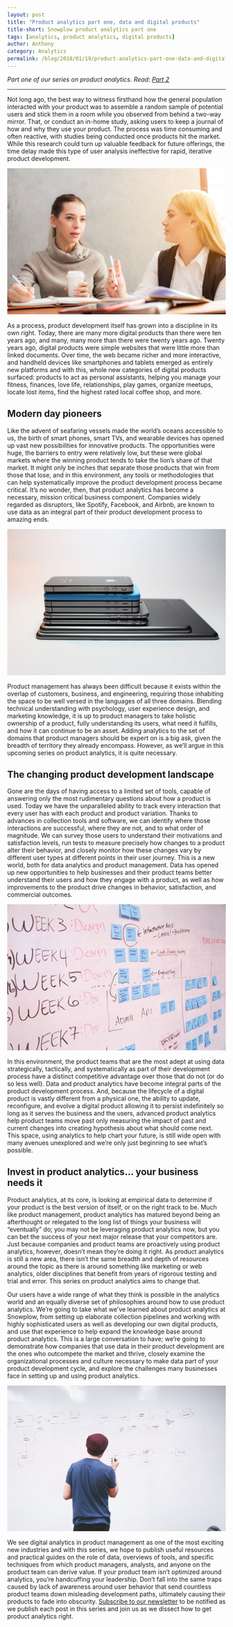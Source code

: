 ```yaml
---
layout: post
title: "Product analytics part one, data and digital products"
title-short: Snowplow product analytics part one
tags: [analytics, product analytics, digital products]
author: Anthony
category: Analytics
permalink: /blog/2018/01/19/product-analytics-part-one-data-and-digital-products/
---
```


*Part one of our series on product analytics. Read: [Part 2][pt2]*

---

Not long ago, the best way to witness firsthand how the general population interacted with your product was to assemble a random sample of potential users and stick them in a room while you observed from behind a two-way mirror. That, or conduct an in-home study, asking users to keep a journal of how and why they use your product. The process was time consuming and often reactive, with studies being conducted once products hit the market. While this research could turn up valuable feedback for future offerings, the time delay made this type of user analysis ineffective for rapid, iterative product development.

![focus-group][group]

As a process, product development itself has grown into a discipline in its own right. Today, there are many more digital products than there were ten years ago, and many, many more than there were twenty years ago. Twenty years ago, digital products were simple websites that were little more than linked documents. Over time, the web became richer and more interactive, and handheld devices like smartphones and tablets emerged as entirely new platforms and with this, whole new categories of digital products surfaced: products to act as personal assistants, helping you manage your fitness, finances, love life, relationships, play games, organize meetups, locate lost items, find the highest rated local coffee shop, and more.

<h2 id="pioneers">Modern day pioneers</h2>

Like the advent of seafaring vessels made the world’s oceans accessible to us, the birth of smart phones, smart TVs, and wearable devices has opened up vast new possibilities for innovative products. The opportunities were huge, the barriers to entry were relatively low, but these were global markets where the winning product tends to take the lion’s share of that market.  It might only be inches that separate those products that win from those that lose, and in this environment, any tools or methodologies that can help systematically improve the product development process became critical. It’s no wonder, then, that product analytics has become a necessary, mission critical business component. Companies widely regarded as disruptors, like Spotify, Facebook, and Airbnb, are known to use data as an integral part of their product development process to amazing ends.

![mobile-devices][devices]

Product management has always been difficult because it exists within the overlap of customers, business, and engineering, requiring those inhabiting the space to be well versed in the languages of all three domains. Blending technical understanding with psychology, user experience design, and marketing knowledge, it is up to product managers to take holistic ownership of a product, fully understanding its users, what need it fulfills, and how it can continue to be an asset. Adding analytics to the set of domains that product managers should be expert on is a big ask, given the breadth of territory they already encompass. However, as we’ll argue in this upcoming series on product analytics, it is quite necessary.

<h2 id="changing product development">The changing product development landscape</h2>

Gone are the days of having access to a limited set of tools, capable of answering only the most rudimentary questions about how a product is used. Today we have the unparalleled ability to track every interaction that every user has with each product and product variation. Thanks to advances in collection tools and software, we can identify where those interactions are successful, where they are not, and to what order of magnitude. We can survey those users to understand their motivations and satisfaction levels, run tests to measure precisely how changes to a product alter their behavior, and closely monitor how these changes vary by different user types at different points in their user journey. This is a new world, both for data analytics and product management. Data has opened up new opportunities to help businesses and their product teams better understand their users and how they engage with a product, as well as how improvements to the product drive changes in behavior, satisfaction, and commercial outcomes.

![product-development][development]

In this environment, the product teams that are the most adept at using data strategically, tactically, and systematically as part of their development process have a distinct competitive advantage over those that do not (or do so less well). Data and product analytics have become integral parts of the product development process. And, because the lifecycle of a digital product is vastly different from a physical one, the ability to update, reconfigure, and evolve a digital product allowing it to persist indefinitely so long as it serves the business and the users, advanced product analytics help product teams move past only measuring the impact of past and current changes into creating hypothesis about what should come next. This space, using analytics to help chart your future, is still wide open with many avenues unexplored and we’re only just beginning to see what’s possible.

<h2 id="invest in product analytics">Invest in product analytics… your business needs it</h2>

Product analytics, at its core, is looking at empirical data to determine if your product is the best version of itself, or on the right track to be. Much like product management, product analytics has matured beyond being an afterthought or relegated to the long list of things your business will “eventually” do; you may not be leveraging product analytics now, but you can bet the success of your next major release that your competitors are. Just because companies and product teams are proactively using product analytics, however, doesn’t mean they’re doing it right. As product analytics is still a new area, there isn’t the same breadth and depth of resources around the topic as there is around something like marketing or web analytics, older disciplines that benefit from years of rigorous testing and trial and error. This series on product analytics aims to change that.

Our users have a wide range of what they think is possible in the analytics world and an equally diverse set of philosophies around how to use product analytics. We’re going to take what we’ve learned about product analytics at Snowplow, from setting up elaborate collection pipelines and working with highly sophisticated users as well as developing our own digital products, and use that experience to help expand the knowledge base around product analytics. This is a large conversation to have; we’re going to demonstrate how companies that use data in their product development are the ones who outcompete the market and thrive, closely examine the organizational processes and culture necessary to make data part of your product development cycle, and explore the challenges many businesses face in setting up and using product analytics.

![strategic-development][strategy]

We see digital analytics in product management as one of the most exciting new industries and with this series, we hope to publish useful resources and practical guides on the role of data, overviews of tools, and specific techniques from which product managers, analysts, and anyone on the product team can derive value. If your product team isn’t optimized around analytics, you’re handcuffing your leadership. Don’t fall into the same traps caused by lack of awareness around user behavior that send countless product teams down misleading development paths, ultimately causing their products to fade into obscurity. [Subscribe to our newsletter][subscribe] to be notified as we publish each post in this series and join us as we dissect how to get product analytics right.




[pt2]: https://snowplowanalytics.com/blog/2018/01/26/intelligent-use-of-data-in-product-development-differentiates-successful-companies/

[group]: /assets/img/blog/2018/01/focus-group.jpg

[devices]: /assets/img/blog/2018/01/mobile-devices.jpg

[development]: /assets/img/blog/2018/01/product-dev.jpg

[strategy]: /assets/img/blog/2018/01/planning.jpg

[subscribe]: http://snowplowanalytics.us11.list-manage.com/subscribe?u=10bb4a6f31d5f19e0d0b54476&id=bb28c7d30d
